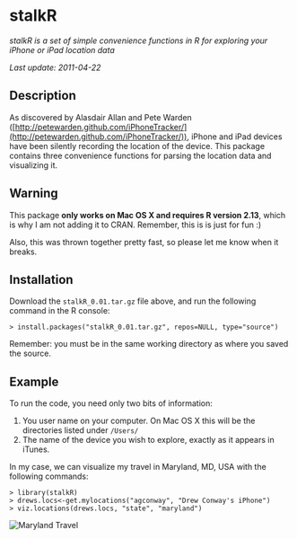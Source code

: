 # stalkR #

*stalkR is a set of simple convenience functions in R for exploring your iPhone or iPad location data*

*Last update: 2011-04-22*

## Description ##

As discovered by Alasdair Allan and Pete Warden ([http://petewarden.github.com/iPhoneTracker/](http://petewarden.github.com/iPhoneTracker/)), iPhone and iPad devices have been silently recording the location of the device.  This package contains three convenience functions for parsing the location data and visualizing it.

## Warning ##

This package **only works on Mac OS X and requires R version 2.13**, which is why I am not adding it to CRAN.  Remember, this is is just for fun :)

Also, this was thrown together pretty fast, so please let me know when it breaks.

## Installation ##

Download the `stalkR_0.01.tar.gz` file above, and run the following command in the R console:

    > install.packages("stalkR_0.01.tar.gz", repos=NULL, type="source")

Remember: you must be in the same working directory as where you saved the source.

## Example ##

To run the code, you need only two bits of information:

1. You user name on your computer.  On Mac OS X this will be the directories listed under `/Users/`
2. The name of the device you wish to explore, exactly as it appears in iTunes.

In my case, we can visualize my travel in Maryland, MD, USA with the following commands:

    > library(stalkR)
    > drews.locs<-get.mylocations("agconway", "Drew Conway's iPhone")
    > viz.locations(drews.locs, "state", "maryland")

![Maryland Travel](http://www.drewconway.com/zia/wp-content/uploads/2011/04/my_maryland.png)
